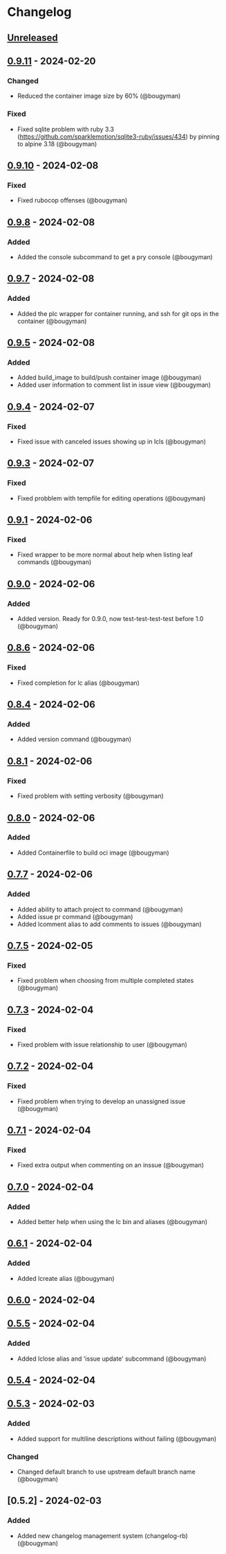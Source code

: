 # Changelog

## [Unreleased]

## [0.9.11] - 2024-02-20
### Changed
- Reduced the container image size by 60% (@bougyman)

### Fixed
- Fixed sqlite problem with ruby 3.3 (https://github.com/sparklemotion/sqlite3-ruby/issues/434) by pinning to alpine 3.18 (@bougyman)

## [0.9.10] - 2024-02-08
### Fixed
- Fixed rubocop offenses (@bougyman)

## [0.9.8] - 2024-02-08
### Added
- Added the console subcommand to get a pry console (@bougyman)

## [0.9.7] - 2024-02-08
### Added
- Added the plc wrapper for container running, and ssh for git ops in the container (@bougyman)

## [0.9.5] - 2024-02-08
### Added
- Added build_image to build/push container image (@bougyman)
- Added user information to comment list in issue view (@bougyman)

## [0.9.4] - 2024-02-07
### Fixed
- Fixed issue with canceled issues showing up in lcls (@bougyman)

## [0.9.3] - 2024-02-07
### Fixed
- Fixed probblem with tempfile for editing operations (@bougyman)

## [0.9.1] - 2024-02-06
### Fixed
- Fixed wrapper to be more normal about help when listing leaf commands (@bougyman)

## [0.9.0] - 2024-02-06
### Added
- Added version. Ready for 0.9.0, now test-test-test-test before 1.0 (@bougyman)

## [0.8.6] - 2024-02-06
### Fixed
- Fixed completion for lc alias (@bougyman)

## [0.8.4] - 2024-02-06
### Added
- Added version command (@bougyman)

## [0.8.1] - 2024-02-06
### Fixed
- Fixed problem with setting verbosity (@bougyman)

## [0.8.0] - 2024-02-06
### Added
- Added Containerfile to build oci image (@bougyman)

## [0.7.7] - 2024-02-06
### Added
- Added ability to attach project to command (@bougyman)
- Added issue pr command (@bougyman)
- Added lcomment alias to add comments to issues (@bougyman)

## [0.7.5] - 2024-02-05
### Fixed
- Fixed problem when choosing from multiple completed states (@bougyman)

## [0.7.3] - 2024-02-04
### Fixed
- Fixed problem with issue relationship to user (@bougyman)

## [0.7.2] - 2024-02-04
### Fixed
- Fixed problem when trying to develop an unassigned issue (@bougyman)

## [0.7.1] - 2024-02-04
### Fixed
- Fixed extra output when commenting on an inssue (@bougyman)

## [0.7.0] - 2024-02-04
### Added
- Added better help when using the lc bin and aliases (@bougyman)

## [0.6.1] - 2024-02-04
### Added
- Added lcreate alias (@bougyman)

## [0.6.0] - 2024-02-04

## [0.5.5] - 2024-02-04
### Added
- Added lclose alias and 'issue update' subcommand (@bougyman)

## [0.5.4] - 2024-02-04

## [0.5.3] - 2024-02-03
### Added
- Added support for multiline descriptions without failing (@bougyman)

### Changed
- Changed default branch to use upstream default branch name (@bougyman)

## [0.5.2] - 2024-02-03
### Added
- Added new changelog management system (changelog-rb) (@bougyman)

[Unreleased]: https://github.com/rubyists/linear-cli/compare/0.9.11...HEAD
[0.9.11]: https://github.com/rubyists/linear-cli/compare/v0.9.10...0.9.11
[0.9.10]: https://github.com/rubyists/linear-cli/compare/0.9.8...v0.9.10
[0.9.8]: https://github.com/rubyists/linear-cli/compare/v0.9.7...0.9.8
[0.9.7]: https://github.com/rubyists/linear-cli/compare/v0.9.5...v0.9.7
[0.9.5]: https://github.com/rubyists/linear-cli/compare/v0.9.4...v0.9.5
[0.9.4]: https://github.com/rubyists/linear-cli/compare/v0.9.3...v0.9.4
[0.9.3]: https://github.com/rubyists/linear-cli/compare/v0.9.1...v0.9.3
[0.9.1]: https://github.com/rubyists/linear-cli/compare/v0.9.0...v0.9.1
[0.9.0]: https://github.com/rubyists/linear-cli/compare/v0.8.6...v0.9.0
[0.8.6]: https://github.com/rubyists/linear-cli/compare/v0.8.4...v0.8.6
[0.8.4]: https://github.com/rubyists/linear-cli/compare/v0.8.1...v0.8.4
[0.8.1]: https://github.com/rubyists/linear-cli/compare/v0.8.0...v0.8.1
[0.8.0]: https://github.com/rubyists/linear-cli/compare/v0.7.7...v0.8.0
[0.7.7]: https://github.com/rubyists/linear-cli/compare/v0.7.5...v0.7.7
[0.7.5]: https://github.com/rubyists/linear-cli/compare/v0.7.3...v0.7.5
[0.7.3]: https://github.com/rubyists/linear-cli/compare/v0.7.2...v0.7.3
[0.7.2]: https://github.com/rubyists/linear-cli/compare/v0.7.1...v0.7.2
[0.7.1]: https://github.com/rubyists/linear-cli/compare/v0.7.0...v0.7.1
[0.7.0]: https://github.com/rubyists/linear-cli/compare/v0.6.1...v0.7.0
[0.6.1]: https://github.com/rubyists/linear-cli/compare/v0.6.0...v0.6.1
[0.6.0]: https://github.com/rubyists/linear-cli/compare/v0.5.5...v0.6.0
[0.5.5]: https://github.com/rubyists/linear-cli/compare/v0.5.4...v0.5.5
[0.5.4]: https://github.com/rubyists/linear-cli/compare/v0.5.3...v0.5.4
[0.5.3]: https://github.com/rubyists/linear-cli/compare/v0.5.2...v0.5.3

